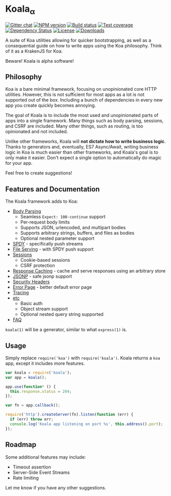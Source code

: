 # Koala<sub>&alpha;</sub>

[![Gitter chat][gitter-image]][gitter-url]
[![NPM version][npm-image]][npm-url]
[![Build status][travis-image]][travis-url]
[![Test coverage][coveralls-image]][coveralls-url]
[![Dependency Status][david-image]][david-url]
[![License][license-image]][license-url]
[![Downloads][downloads-image]][downloads-url]

A suite of Koa utilities allowing for quicker bootstrapping,
as well as a consequential guide on how to write apps using the Koa philosophy.
Think of it as a KrakenJS for Koa.

Beware! Koala is alpha software!

## Philosophy

Koa is a bare minimal framework, focusing on unopinionated core HTTP utilities.
However, this is not sufficient for most apps as a lot is not supported out of the box.
Including a bunch of dependencies in every new app you create quickly becomes annoying.

The goal of Koala is to include the most used and unopinionated parts of apps
into a single framework. Many things such as body parsing, sessions, and CSRF are
included. Many other things, such as routing, is too opinionated and not included.

Unlike other frameworks, Koala will __not dictate how to write business logic__.
Thanks to generators and, eventually, ES7 Async/Await, writing business logic in Koa is much easier than other frameworks,
and Koala's goal is to only make it easier.
Don't expect a single option to automatically do magic for your app.

Feel free to create suggestions!

## Features and Documentation

The Koala framework adds to Koa:

- [Body Parsing](docs/body-parsing.md)
  - Seamless `Expect: 100-continue` support
  - Per-request body limits
  - Supports JSON, urlencoded, and multipart bodies
  - Supports arbitrary strings, buffers, and files as bodies
  - Optional nested parameter support
- [SPDY](docs/spdy.md) - specifically push streams
- [File Serving](docs/file-serving.md) - with SPDY push support
- [Sessions](docs/sessions.md)
  - Cookie-based sessions
  - CSRF protection
- [Response Caching](docs/response-caching.md) - cache and serve responses using an arbitrary store
- [JSONP](docs/jsonp.md) - safe jsonp support
- [Security Headers](docs/headers.md)
- [Error Page](docs/error-page.md) - better default error page
- [Tracing](docs/tracing.md)
- [etc](docs/etc.md)
  - Basic auth
  - Object stream support
  - Optional nested query string supported
- [FAQ](docs/faq.md)

`koala(1)` will be a generator, similar to what `express(1)` is.

## Usage

Simply replace `require('koa')` with `require('koala')`.
Koala returns a `koa` app, except it includes more features.

```js
var koala = require('koala');
var app = koala();

app.use(function* () {
  this.response.status = 204;
});

var fn = app.callback();

require('http').createServer(fn).listen(function (err) {
  if (err) throw err;
  console.log('Koala app listening on port %s', this.address().port);
});
```

## Roadmap

Some additional features may include:

- Timeout assertion
- Server-Side Event Streams
- Rate limiting

Let me know if you have any other suggestions.

[gitter-image]: https://img.shields.io/gitter/room/koajs/koala.svg?style=flat-square
[gitter-url]: https://gitter.im/koajs/koala
[npm-image]: https://img.shields.io/npm/v/koala.svg?style=flat-square
[npm-url]: https://npmjs.org/package/koala
[travis-image]: https://img.shields.io/travis/koajs/koala.svg?style=flat-square
[travis-url]: https://travis-ci.org/koajs/koala
[coveralls-image]: https://img.shields.io/coveralls/koajs/koala.svg?style=flat-square
[coveralls-url]: https://coveralls.io/r/koajs/koala?branch=master
[david-image]: http://img.shields.io/david/koajs/koala.svg?style=flat-square
[david-url]: https://david-dm.org/koajs/koala
[license-image]: http://img.shields.io/npm/l/koala.svg?style=flat-square
[license-url]: LICENSE
[downloads-image]: http://img.shields.io/npm/dm/koala.svg?style=flat-square
[downloads-url]: https://npmjs.org/package/koala

